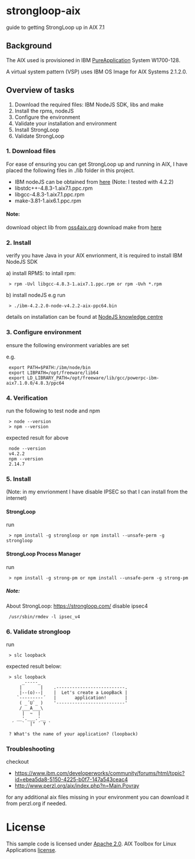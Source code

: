 # strongloop-aix
guide to getting StrongLoop up in AIX 7.1

## Background
The AIX used is provisioned in IBM [PureApplication](http://www.ibm.com/ibm/puresystems/ca/en/pf_pureapplication.html) System W1700-128.

A virtual system pattern (VSP) uses IBM OS Image for AIX Systems  2.1.2.0.

## Overview of tasks
1. Download the required files: IBM NodeJS SDK, libs and make
2. Install the rpms, nodeJS
3. Configure the environment
4. Validate your installation and environment
5. Install StrongLoop
6. Validate StrongLoop

### 1. Download files
For ease of ensuring you can get StrongLoop up and running in AIX, I have placed the following files in ./lib folder in this project.
- IBM nodeJS can be obtained from [here](https://developer.ibm.com/node/sdk/#v4) (Note: I tested with 4.2.2)
- libstdc++-4.8.3-1.aix7.1.ppc.rpm
- libgcc-4.8.3-1.aix7.1.ppc.rpm
- make-3.81-1.aix6.1.ppc.rpm

#### Note:
download object lib from [oss4aix.org](http://www.oss4aix.org/download/RPMS/)
download make from [here](http://www-03.ibm.com/systems/power/software/aix/linux/toolbox/alpha.html)

### 2. Install 
verify you have Java in your AIX envrionment, it is required to install IBM NodeJS SDK

a) install RPMS: 
to intall rpm: 

     > rpm -Uvl libgcc-4.8.3-1.aix7.1.ppc.rpm or rpm -Uvh *.rpm

b) install nodeJS
e.g run 
     
     > ./ibm-4.2.2.0-node-v4.2.2-aix-ppc64.bin
     
details on installation can be found at [NodeJS knowledge centre](http://www-01.ibm.com/support/knowledgecenter/SSWLKB_4.0.0/com.ibm.javascript.4.doc/ia_install.html)

### 3. Configure environment
ensure the following environment variables are set

e.g.

     export PATH=$PATH:/ibm/node/bin
     export LIBPATH=/opt/freeware/lib64
     export LD_LIBRARY_PATH=/opt/freeware/lib/gcc/powerpc-ibm-aix7.1.0.0/4.8.3/ppc64

### 4. Verification
run the following to test node and npm

     > node --version
     > npm --version

expected result for above

     node --version
     v4.2.2
     npm --version
     2.14.7

### 5. Install
(Note: in my envrionment I have disable IPSEC so that I can install from the internet)
#### StrongLoop
run 

     > npm install -g strongloop or npm install --unsafe-perm -g strongloop

#### StrongLoop Process Manager
run 

     > npm install -g strong-pm or npm install --unsafe-perm -g strong-pm

##### Note:
About StrongLoop: https://strongloop.com/
disable ipsec4

     /usr/sbin/rmdev -l ipsec_v4

### 6. Validate strongloop
run 

     > slc loopback

expected result below:

     > slc loopback
          _-----_
         |       |    .--------------------------.
         |--(o)--|    |  Let's create a LoopBack |
        `---------´   |       application!       |
         ( _´U`_ )    '--------------------------'
         /___A___\    
          |  ~  |     
        __'.___.'__   
      ´   `  |° ´ Y ` 
     
     ? What's the name of your application? (loopback) 

### Troubleshooting
checkout 
- https://www.ibm.com/developerworks/community/forums/html/topic?id=ebea5da8-5150-4225-b0f7-147a543ceac4
- http://www.perzl.org/aix/index.php?n=Main.Povray

for any additional aix files missing in your environment you can download it from perzl.org if needed.

# License

This sample code is licensed under [Apache 2.0](http://www.apache.org/licenses/LICENSE-2.0).
AIX Toolbox for Linux Applications [license](http://www-03.ibm.com/systems/power/software/aix/linux/toolbox/alpha.html).
